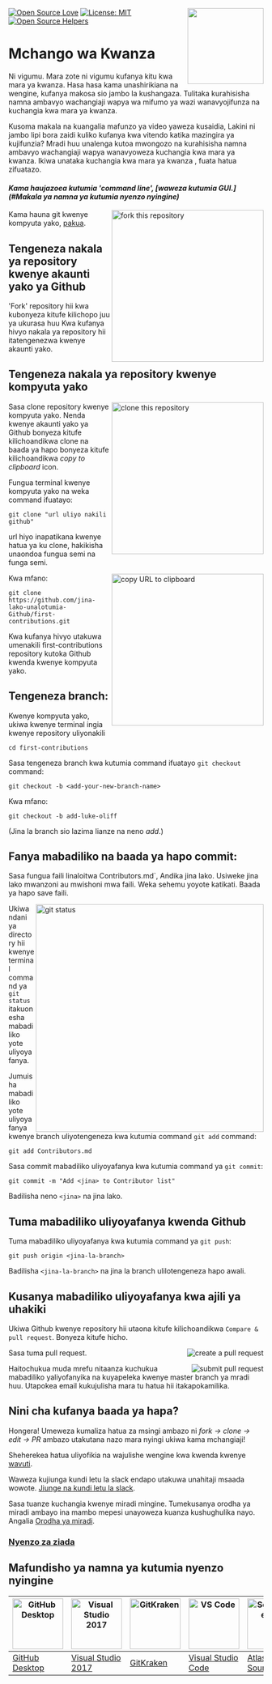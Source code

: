 [![Open Source Love](https://badges.frapsoft.com/os/v1/open-source.svg?v=103)](https://github.com/ellerbrock/open-source-badges/)
[<img align="right" width="150" src="https://firstcontributions.github.io/assets/Readme/join-slack-team.png">](https://join.slack.com/t/firstcontributors/shared_invite/zt-1hg51qkgm-Xc7HxhsiPYNN3ofX2_I8FA)
[![License: MIT](https://img.shields.io/badge/License-MIT-green.svg)](https://opensource.org/licenses/MIT)
[![Open Source Helpers](https://www.codetriage.com/roshanjossey/first-contributions/badges/users.svg)](https://www.codetriage.com/roshanjossey/first-contributions)


# Mchango wa Kwanza

Ni vigumu. Mara zote ni vigumu kufanya kitu kwa mara ya kwanza. Hasa hasa kama unashirikiana na wengine, kufanya makosa sio jambo la kushangaza. Tulitaka kurahisisha namna ambavyo wachangiaji wapya wa mifumo ya wazi wanavyojifunza na kuchangia kwa mara ya kwanza.

Kusoma makala na kuangalia mafunzo ya video yaweza kusaidia, Lakini ni jambo lipi bora zaidi kuliko kufanya kwa vitendo katika mazingira ya kujifunzia? Mradi huu unalenga kutoa mwongozo na kurahisisha namna ambavyo wachangiaji wapya wanavyoweza kuchangia kwa mara ya kwanza. Ikiwa unataka kuchangia kwa mara ya kwanza , fuata hatua zifuatazo.

#### *Kama haujazoea kutumia 'command line', [waweza kutumia GUI.](#Makala ya namna ya kutumia nyenzo nyingine)*

<img align="right" width="300" src="https://firstcontributions.github.io/assets/Readme/fork.png" alt="fork this repository" />

Kama hauna git kwenye kompyuta yako, [pakua](https://help.github.com/articles/set-up-git/).

## Tengeneza nakala ya repository kwenye akaunti yako ya Github

'Fork' repository hii kwa kubonyeza kitufe kilichopo juu ya ukurasa huu
Kwa kufanya hivyo nakala ya repository hii itatengenezwa kwenye akaunti yako.

## Tengeneza nakala ya repository kwenye kompyuta yako

<img align="right" width="300" src="https://firstcontributions.github.io/assets/Readme/clone.png" alt="clone this repository" />

Sasa clone repository kwenye kompyuta yako. Nenda kwenye akaunti yako ya Github bonyeza kitufe kilichoandikwa clone na baada ya hapo bonyeza kitufe kilichoandikwa *copy to clipboard* icon.

Fungua terminal kwenye kompyuta yako na weka command ifuatayo:

```
git clone "url uliyo nakili github"
```

url hiyo inapatikana kwenye hatua ya ku clone, hakikisha unaondoa fungua semi na funga semi.

<img align="right" width="300" src="https://firstcontributions.github.io/assets/Readme/copy-to-clipboard.png" alt="copy URL to clipboard" />

Kwa mfano:

```
git clone https://github.com/jina-lako-unalotumia-Github/first-contributions.git
```

Kwa kufanya hivyo utakuwa umenakili first-contributions repository kutoka Github kwenda kwenye kompyuta yako.

## Tengeneza branch:

Kwenye kompyuta yako, ukiwa kwenye terminal ingia kwenye repository uliyonakili

```
cd first-contributions
```

Sasa tengeneza branch kwa kutumia command ifuatayo `git checkout` command:

```
git checkout -b <add-your-new-branch-name>
```

Kwa mfano:

```
git checkout -b add-luke-oliff
```

(Jina la branch sio lazima lianze na neno *add*.)

## Fanya mabadiliko na baada ya hapo commit:

Sasa fungua faili linaloitwa Contributors.md`, Andika jina lako. Usiweke jina lako mwanzoni au mwishoni mwa faili. Weka sehemu yoyote katikati. Baada ya hapo save faili.

<img align="right" width="450" src="https://firstcontributions.github.io/assets/Readme/git-status.png" alt="git status" />

Ukiwa ndani ya directory hii kwenye terminal command ya `git status` itakuonesha mabadiliko yote uliyoyafanya.

Jumuisha mabadiliko yote uliyoyafanya kwenye branch uliyotengeneza kwa kutumia command `git add` command:

```
git add Contributors.md
```

Sasa commit mabadiliko uliyoyafanya kwa kutumia command ya `git commit`:

```
git commit -m "Add <jina> to Contributor list"
```

Badilisha neno `<jina>` na jina lako.

## Tuma mabadiliko uliyoyafanya kwenda Github

Tuma mabadiliko uliyoyafanya kwa kutumia command ya `git push`:

```
git push origin <jina-la-branch>
```

Badilisha `<jina-la-branch>` na jina la branch ulilotengeneza hapo awali.

## Kusanya mabadiliko uliyoyafanya kwa ajili ya uhakiki

Ukiwa Github kwenye repository hii utaona kitufe kilichoandikwa `Compare & pull request`. Bonyeza kitufe hicho.

<img style="float: right;" src="https://firstcontributions.github.io/assets/Readme/compare-and-pull.png" alt="create a pull request" />

Sasa tuma pull request.

<img style="float: right;" src="https://firstcontributions.github.io/assets/Readme/submit-pull-request.png" alt="submit pull request" />

Haitochukua muda mrefu nitaanza kuchukua mabadiliko yaliyofanyika na kuyapeleka kwenye master branch ya mradi huu. Utapokea email kukujulisha mara tu hatua hii itakapokamilika.

## Nini cha kufanya baada ya hapa?

Hongera! Umeweza kumaliza hatua za msingi ambazo ni _fork -> clone -> edit -> PR_ ambazo utakutana nazo mara nyingi ukiwa kama mchangiaji!

Sheherekea hatua uliyofikia na wajulishe wengine kwa kwenda kwenye [wavuti](https://roshanjossey.github.io/first-contributions/#social-share).

Waweza kujiunga kundi letu la slack endapo utakuwa unahitaji msaada wowote. [Jiunge na kundi letu la slack](https://join.slack.com/t/firstcontributors/shared_invite/zt-1hg51qkgm-Xc7HxhsiPYNN3ofX2_I8FA).

Sasa tuanze kuchangia kwenye miradi mingine. Tumekusanya orodha ya miradi ambayo ina mambo mepesi unayoweza kuanza kushughulika nayo. Angalia [Orodha ya miradi](https://roshanjossey.github.io/first-contributions/#project-list).

### [Nyenzo za ziada](../additional-material/git_workflow_scenarios/additional-material.md)

## Mafundisho ya namna ya kutumia nyenzo nyingine

| <a href="../gui-tool-tutorials/github-desktop-tutorial.md"><img alt="GitHub Desktop" src="https://desktop.github.com/images/desktop-icon.svg" width="100"></a> | <a href="../gui-tool-tutorials/github-windows-vs2017-tutorial.md"><img alt="Visual Studio 2017" src="https://upload.wikimedia.org/wikipedia/commons/c/cd/Visual_Studio_2017_Logo.svg" width="100"></a> | <a href="../gui-tool-tutorials/gitkraken-tutorial.md"><img alt="GitKraken" src="https://firstcontributions.github.io/assets/gui-tool-tutorials/gitkraken-tutorial/gk-icon.png" width="100"></a> | <a href="../gui-tool-tutorials/github-windows-vs-code-tutorial.md"><img alt="VS Code" src="https://upload.wikimedia.org/wikipedia/commons/2/2d/Visual_Studio_Code_1.18_icon.svg" width=100></a> | <a href="../gui-tool-tutorials/sourcetree-macos-tutorial.md"><img alt="Sourcetree App" src="https://wac-cdn.atlassian.com/dam/jcr:81b15cde-be2e-4f4a-8af7-9436f4a1b431/Sourcetree-icon-blue.svg" width=100></a> | <a href="../gui-tool-tutorials/github-windows-intellij-tutorial.md"><img alt="IntelliJ IDEA" src="https://upload.wikimedia.org/wikipedia/commons/thumb/9/9c/IntelliJ_IDEA_Icon.svg/512px-IntelliJ_IDEA_Icon.svg.png" width=100></a> |
| --- | --- | --- | --- | --- | --- |
| [GitHub Desktop](../gui-tool-tutorials/github-desktop-tutorial.md) | [Visual Studio 2017](../gui-tool-tutorials/github-windows-vs2017-tutorial.md) | [GitKraken](../gui-tool-tutorials/gitkraken-tutorial.md) | [Visual Studio Code](../gui-tool-tutorials/github-windows-vs-code-tutorial.md) | [Atlassian Sourcetree](../gui-tool-tutorials/sourcetree-macos-tutorial.md) | [IntelliJ IDEA](../gui-tool-tutorials/github-windows-intellij-tutorial.md) |

